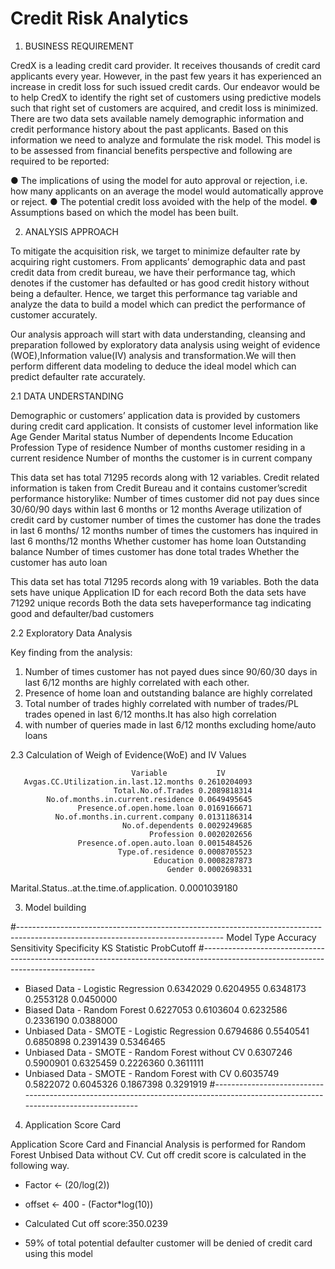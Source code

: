 # Credit Risk Analytics

1.	BUSINESS REQUIREMENT

CredX is a leading credit card provider. It receives thousands of credit card applicants every year. However, in the past few years it has experienced an increase in credit loss for such issued credit cards. 
Our endeavor would be to help CredX to identify the right set of customers using predictive models such that right set of customers are acquired, and credit loss is minimized. 
There are two data sets available namely demographic information and credit performance history about the past applicants. Based on this information we need to analyze and formulate the risk model. This model is to be assessed from financial benefits perspective and following are required to be reported:

●	The implications of using the model for auto approval or rejection, i.e. how many applicants on an average the model would automatically approve or reject.
●	The potential credit loss avoided with the help of the model.
●	Assumptions based on which the model has been built.

2.	ANALYSIS APPROACH 

To mitigate the acquisition risk, we target to minimize defaulter rate by acquiring right customers. From applicants’ demographic data and past credit data from credit bureau, we have their performance tag, which denotes if the customer has defaulted or has good credit history without being a defaulter. Hence, we target this performance tag variable and analyze the data to build a model which can predict the performance of customer accurately.

Our analysis approach will start with data understanding, cleansing and preparation followed by exploratory data analysis using weight of evidence (WOE),Information value(IV) analysis and transformation.We will then perform different data modeling to deduce the ideal model which can predict defaulter rate accurately.

2.1	DATA UNDERSTANDING

Demographic or customers’ application data is provided by customers during credit card application. It consists of customer level information like
Age
Gender
Marital status
Number of dependents
Income
Education
Profession
Type of residence
Number of months customer residing in a current residence
Number of months the customer is in current company

This data set has total 71295 records along with 12 variables.
  Credit related information is taken from Credit Bureau and it contains customer’scredit performance historylike:
	Number of times customer did not pay dues since 30/60/90 days within last 6 months or 12 months
	Average utilization of credit card by customer
	number of times the customer has done the trades in last 6 months/ 12 months
	number of times the customers has inquired in last 6 months/12 months
	Whether customer has home loan
	Outstanding balance
	Number of times customer has done total trades
	Whether the customer has auto loan

This data set has total 71295 records along with 19 variables.
	Both the data sets have unique Application ID for each record
	Both the data sets have 71292 unique records
	Both the data sets haveperformance tag indicating good and defaulter/bad customers
 
2.2 Exploratory Data Analysis

Key finding from the analysis:

1. Number of times customer has not payed dues since 90/60/30 days in last 6/12 months are highly correlated with each other.
2. Presence of home loan and outstanding balance are highly correlated
3. Total number of trades highly correlated with number of trades/PL trades opened in last 6/12 months.It has also high correlation 
4. with number of queries made in last 6/12 months excluding home/auto loans

2.3 Calculation of Weigh of Evidence(WoE) and IV Values

                               Variable           IV
       Avgas.CC.Utilization.in.last.12.months 0.2610204093
                           Total.No.of.Trades 0.2089818314
            No.of.months.in.current.residence 0.0649495645
                   Presence.of.open.home.loan 0.0169166671
              No.of.months.in.current.company 0.0131186314
                             No.of.dependents 0.0029249685
                                   Profession 0.0020202656
                   Presence.of.open.auto.loan 0.0015484526
                            Type.of.residence 0.0008705523
                                    Education 0.0008287873
                                       Gender 0.0002698331
  Marital.Status..at.the.time.of.application. 0.0001039180

3. Model building
 
#---------------------------------------------------------------------------------------------------------------------------------
 Model Type					Accuracy	Sensitivity	Specificity	KS Statistic	ProbCutoff
#---------------------------------------------------------------------------------------------------------------------------------
- Biased Data - Logistic Regression	       	0.6342029	0.6204955	0.6348173	0.2553128	0.0450000
- Biased Data - Random Forest			 0.6227053	0.6103604	0.6232586	0.2336190	0.0388000
- Unbiased Data - SMOTE - Logistic Regression	 0.6794686	0.5540541	0.6850898	0.2391439	0.5346465
- Unbiased Data - SMOTE - Random Forest without CV 0.6307246	0.5900901	0.6325459 	0.2226360	0.3611111
- Unbiased Data - SMOTE - Random Forest with CV	 0.6035749	0.5822072	0.6045326	0.1867398	0.3291919
#---------------------------------------------------------------------------------------------------------------------------------

4. Application Score Card

Application Score Card and Financial Analysis is performed for Random Forest Unbised Data without CV.
Cut off credit score is calculated in the following way.

-  Factor <- (20/log(2))
-  offset <- 400 - (Factor*log(10))

- Calculated Cut off score:350.0239

- 59% of total potential defaulter customer will be denied of credit card using this model
